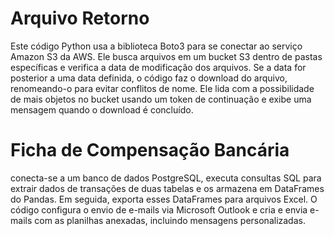 # Arquivo Retorno 

Este código Python usa a biblioteca Boto3 para se conectar ao serviço Amazon S3 da AWS. Ele busca arquivos em um bucket S3 dentro de pastas específicas e verifica a data de modificação dos arquivos. Se a data for posterior a uma data definida, o código faz o download do arquivo, renomeando-o para evitar conflitos de nome. Ele lida com a possibilidade de mais objetos no bucket usando um token de continuação e exibe uma mensagem quando o download é concluído. 


# Ficha de Compensação Bancária

conecta-se a um banco de dados PostgreSQL, executa consultas SQL para extrair dados de transações de duas tabelas e os armazena em DataFrames do Pandas. Em seguida, exporta esses DataFrames para arquivos Excel. O código configura o envio de e-mails via Microsoft Outlook e cria e envia e-mails com as planilhas anexadas, incluindo mensagens personalizadas.
